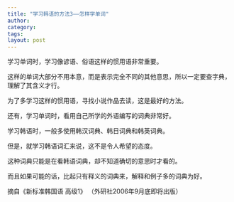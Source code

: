 ```yaml
---
title: "学习韩语的方法3——怎样学单词"
author:
category: 
tags: 
layout: post
---
```

学习单词时，学习像谚语、俗语这样的惯用语非常重要。

这样的单词大部分不用本意，而是表示完全不同的其他意思，所以一定要查字典，理解了其含义才行。

为了多学习这样的惯用语，寻找小说作品去读，这是最好的方法。

还有，学习单词时，看用自己所学的外语编写的词典非常好。

学习韩语时，一般多使用韩汉词典、韩日词典和韩英词典。

但是，就学习韩语词汇来说，这不是令人希望的态度。

这种词典只能是在看韩语词典，却不知道确切的意思时才看的。

而且如果可能的话，比起只有释义的词典来，解释和例子多的词典为好。

摘自《新标准韩国语 高级1》
（外研社2006年9月底即将出版）

